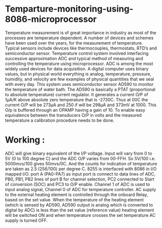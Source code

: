 # Temparture-monitoring-using-8086-microprocessor
Temperature measurement is of great importance in industry as most of the processes are temperature dependent. A number of devices and schemes have been used over the years, for the measurement of temperature. Typical sensors include devices like thermocouples, thermostats, RTD’s and semiconductor sensor. 
Temperature control system involved interfacing successive approximation ADC and typical method of measuring and controlling the temperature using microprocessor. ADC is among the most widely used devices for data acquisition. A digital computer uses binary values, but in physical world everything is analog, temperature, pressure, humidity, and velocity are few examples of physical quantities that we seal with every day.
This system uses semiconductor sensor AD590 to monitor the temperature of water bath. The AD590 is basically a PTAT (proportional to absolute temperature) current regulator. It generates a current O/P of 1µA/K above absolute zero temperature that is -2730C. Thus at 00C the current O/P will be 273µA and 250 if will be 298µA and 373mV at 1000. This O/p is buffered through an OPAMP having a gain of 10. To enable easy equivalence between the transducers O/P in volts and the measured temperature a calibration procedure needs to be done.



# Working :
ADC will give binary equivalent of the I/P voltage. Input will vary from 0 to 5V (0 to 100 degree C) and the ADC O/P varies from 00-FFH. So 5V/100 i.e. 5000mvs/100 gives 50mvs/0C. And the counts for indication of temperature are taken as 2.5 (256/100) per degree C.
8255 is interfaced with 8086 in I/O mapped I/O. port A (PA0-PA7) as input port is connect to data lines of ADC, PB0, PB1, PB2 lines of port B for channel selection, PC2 connected to Start of conversion (SOC) and PC3 to O/P enable. Channel 1 of ADC is used to input analog signal, Channel 0 of ADC for temperature controller. 
AC supply to the external heating element is controlled through the onboard Relay, based on the set value. When the temperature of the heating element (which is sensed by AD590, AD590 output is analog which is converted to digital by ADC) is less than the set value (reference value) heating element will be switched ON and when temperature crosses the set temperature AC supply is turned OFF.
